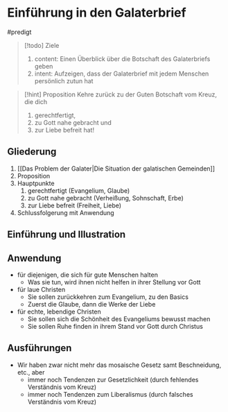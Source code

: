 # Einführung in den Galaterbrief

#predigt

> [!todo] Ziele
> 1. content: Einen Überblick über die Botschaft des Galaterbriefs geben
> 2. intent: Aufzeigen, dass der Galaterbrief mit jedem Menschen persönlich zutun hat

> [!hint] Proposition
> Kehre zurück zu der Guten Botschaft vom Kreuz, die dich
> 1. gerechtfertigt,
> 2. zu Gott nahe gebracht und 
> 3. zur Liebe befreit hat!

## Gliederung

1. [[Das Problem der Galater|Die Situation der galatischen Gemeinden]]
2. Proposition
3. Hauptpunkte
	1. gerechtfertigt (Evangelium, Glaube)
	2. zu Gott nahe gebracht (Verheißung, Sohnschaft, Erbe)
	3. zur Liebe befreit (Freiheit, Liebe)
4. Schlussfolgerung mit Anwendung

## Einführung und Illustration

## Anwendung

- für diejenigen, die sich für gute Menschen halten
	- Was sie tun, wird ihnen nicht helfen in ihrer Stellung vor Gott
- für laue Christen
	- Sie sollen zurückkehren zum Evangelium, zu den Basics
	- Zuerst die Glaube, dann die Werke der Liebe
- für echte, lebendige Christen
	- Sie sollen sich die Schönheit des Evangeliums bewusst machen
	- Sie sollen Ruhe finden in ihrem Stand vor Gott durch Christus

## Ausführungen

- Wir haben zwar nicht mehr das mosaische Gesetz samt Beschneidung, etc., aber
	- immer noch Tendenzen zur Gesetzlichkeit (durch fehlendes Verständnis vom Kreuz)
	- immer noch Tendenzen zum Liberalismus (durch falsches Verständnis vom Kreuz)